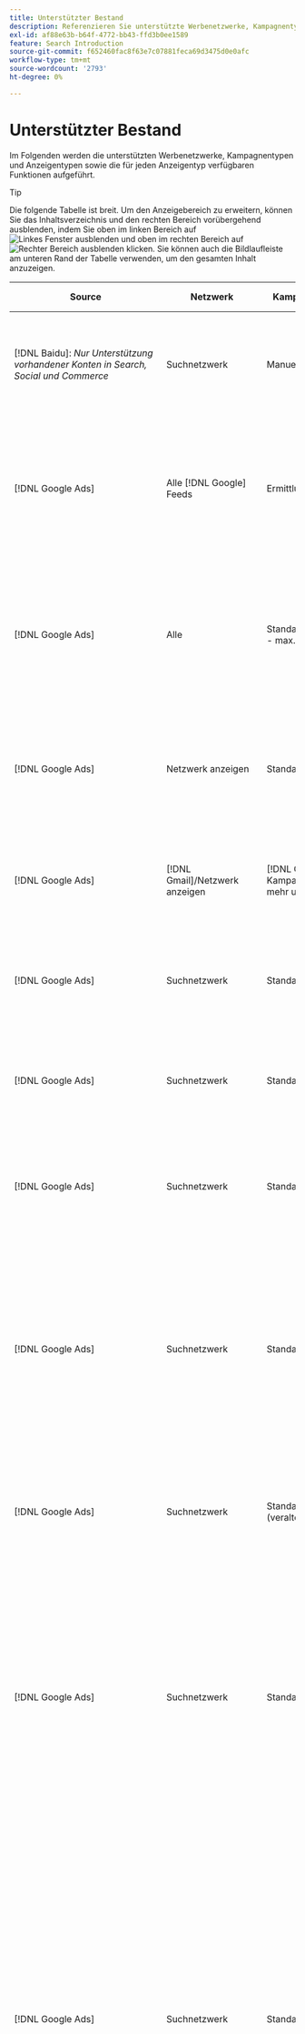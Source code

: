 ```yaml
---
title: Unterstützter Bestand
description: Referenzieren Sie unterstützte Werbenetzwerke, Kampagnentypen und Anzeigentypen.
exl-id: af88e63b-b64f-4772-bb43-ffd3b0ee1589
feature: Search Introduction
source-git-commit: f652460fac8f63e7c07881feca69d3475d0e0afc
workflow-type: tm+mt
source-wordcount: '2793'
ht-degree: 0%

---
```


# Unterstützter Bestand

Im Folgenden werden die unterstützten Werbenetzwerke, Kampagnentypen und Anzeigentypen sowie die für jeden Anzeigentyp verfügbaren Funktionen aufgeführt.

>[!TIP]
>
>Die folgende Tabelle ist breit. Um den Anzeigebereich zu erweitern, können Sie das Inhaltsverzeichnis und den rechten Bereich vorübergehend ausblenden, indem Sie oben im linken Bereich auf ![Linkes Fenster ausblenden](/help/dsp/assets/hide-left-pane.png "Linkes Fenster ausblenden") und oben im rechten Bereich auf ![Rechter Bereich ausblenden](/help/dsp/assets/hide-right-pane.png "Rechter Bereich ausblenden") klicken. Sie können auch die Bildlaufleiste am unteren Rand der Tabelle verwenden, um den gesamten Inhalt anzuzeigen.

| Source | Netzwerk | Kampagnentyp | Anzeigentyp | Synchronisieren und Anzeigen | Erstellen/Bearbeiten | track[^1] | Optimieren | Bericht[^2] | Adobe Analytics-Support[^3] |
|----|----|----|----|----|----|----|----|----|----|
| [!DNL Baidu]: *Nur Unterstützung vorhandener Konten in Search, Social und Commerce* | Suchnetzwerk | Manuell | Textwerbung | Automatische Synchronisation über API | Verwenden von [Kampagnenverwaltungsansichten](/help/search-social-commerce/campaign-management/campaigns/campaign-management-options.md) und [Bulksheets](/help/search-social-commerce/campaign-management/bulksheets/bulksheet-about.md) | Ja | Kampagnen mit manueller CPC-Angebotsstrategie nur | Daten auf Anzeigenebene | Analytics-Daten für Search, Social und Commerce<br><br>Daten auf Anzeigenebene von Search, Social und Commerce zu Analytics |
| [!DNL Google Ads] | Alle [!DNL Google] Feeds | Ermittlung | Erkennungs-Anzeige (Einzelbild-Anzeige)<br><br>Erkennen von Karussellanzeige (Karussellanzeige mit mehreren Bildern) | Automatische Synchronisation über API | — | Ja | In hybriden Portfolios werden nur <br><br>Gebote und Gebotsstrategieziele auf Kampagnenebene zusammen mit Kampagnenbudgets festgelegt, je nach Optimierungstyp. | Daten auf Anzeigenebene | Daten auf Anzeigenebene für Search, Social und Commerce [mithilfe des aktualisierten AMO-ID-Trackingcodes](/help/integrations/analytics/ids.md#amo-id-formats)[^4]<br><br>Daten auf Anzeigenebene von Search, Social und Commerce zu Analytics |
| [!DNL Google Ads] | Alle | Standardleistung - max. | Alle Anzeigentypen | Automatische Synchronisation über API | Erstellen/bearbeiten Sie die Kampagne und laden Sie Anzeigen-Assets innerhalb der Kampagneneinstellungen in [!UICONTROL Campaigns] > [!UICONTROL Campaigns]<br><br>Es sind nur die erforderlichen Einstellungen verfügbar. Für optionale Einstellungen und Auflistungsgruppen melden Sie sich beim [!DNL [!DNL Google Ads] Ads]-Editor an. | Ja | In hybriden Portfolios werden nur<br><br>Angebotsstrategieziele auf Kampagnenebene sowie Kampagnenbudgets festgelegt. | Daten auf Kampagnenebene<br><br>Daten für die Auflistung von Gruppen sind nicht verfügbar und das Werbenetzwerk stellt keine Daten auf Anzeigenebene bereit. | Analytics-Daten für Search-, Social- und Commerce-<br><br>Kampagnenebene von Search, Social und Commerce bis Analytics. Erfordert den aktualisierten [AMO ID-Trackingcode](/help/integrations/analytics/ids.md#amo-id-formats). |
| [!DNL Google Ads] | Netzwerk anzeigen | Standardanzeige | Bildanzeige | Automatische Synchronisation über API | URL und Status nur mit [Bulksheets](/help/search-social-commerce/campaign-management/bulksheets/bulksheet-about.md) bearbeiten | Ja, wenn Sie manuell Klick-Tracking-Tags zu Tracking-Vorlagen im Werbenetzwerk hinzufügen | — | Daten auf Anzeigenebene, aber keine Durchsichtsdaten | Analytics-Daten für Search, Social und Commerce<br><br>Daten auf Anzeigenebene von Search, Social und Commerce bis Analytics, jedoch keine Durchsichtsdaten |
| [!DNL Google Ads] | [!DNL Gmail]/Netzwerk anzeigen | [!DNL Gmail] Kampagnen (nicht mehr unterstützt) | [!DNL Gmail] Anzeige | Keine Synchronisierung | — | — | — | Nur ältere Daten auf Kampagnenebene | Alte Analytics-Daten für Search, Social und Commerce<br><br>Legacy-Daten auf Kampagnenebene von Search, Social und Commerce zu Analytics |
| [!DNL Google Ads] | Suchnetzwerk | Standardsuche | Schreibgeschützte Anzeige | Automatische Synchronisation über API | Verwenden von [Kampagnenverwaltungsansichten](/help/search-social-commerce/campaign-management/campaigns/campaign-management-options.md) | Ja, mithilfe des Suffixes und der Tracking-Vorlage auf Kontoebene oder durch manuelles Hinzufügen auf Anzeigenebene im [!DNL [!DNL Google Ads] Ads] Manager | — | Impressionen und Klicks auf Anzeigengruppenebene nur aus dem Anzeigennetzwerk; kein Umsatz | — |
| [!DNL Google Ads] | Suchnetzwerk | Standardsuche | \[Erweitert\] Dynamische Suchanzeige | Automatische Synchronisation über API | Verwenden von [Kampagnenverwaltungsansichten](/help/search-social-commerce/campaign-management/campaigns/campaign-management-options.md) und [Bulksheets](/help/search-social-commerce/campaign-management/bulksheets/bulksheet-about.md) | Ja | Ja<br><br>Für Anzeigengruppen, wenn die Kampagne eine Website-Domäne angibt, andernfalls für dynamische Suchziele. | Daten auf Kampagnen- und Anzeigengruppenebene<br><br>Das Anzeigennetzwerk stellt keine Daten auf Anzeigenebene bereit. | Analytics-Daten für Search, Social und Commerce<br><br>Kampagnen- und Anzeigengruppendaten von Search, Social und Commerce zu Analytics |
| [!DNL Google Ads] | Suchnetzwerk | Standardsuche | Erweiterte Textanzeige (im Juni 2022 nicht mehr unterstützt) | Automatische Synchronisation über API | Löschen Sie diese Option nur mit [Kampagnenverwaltungsansichten](/help/search-social-commerce/campaign-management/campaigns/campaign-management-options.md), [Bulksheets](/help/search-social-commerce/campaign-management/bulksheets/bulksheet-about.md) und [Lagerbestandsverwaltungsfeeds](/help/search-social-commerce/campaign-management/inventory-feeds/inventory-feeds-about.md) | Ja | — | Daten auf Anzeigenebene | Analytics-Daten für Search, Social und Commerce<br><br>Daten auf Anzeigenebene von Search, Social und Commerce zu Analytics |
| [!DNL Google Ads] | Suchnetzwerk | Standardsuche | Responsive Suchanzeige | Automatische Synchronisation über API | Verwenden von [Kampagnenverwaltungsansichten](/help/search-social-commerce/campaign-management/campaigns/campaign-management-options.md), [Bulksheets](/help/search-social-commerce/campaign-management/bulksheets/bulksheet-about.md) und [Lagerbestandsverwaltungsfeeds](/help/search-social-commerce/campaign-management/inventory-feeds/inventory-feeds-about.md) | Ja | Ja | Daten auf Anzeigenebene für alle verfügbaren Anzeigenelemente<br><br><b>Hinweis:</b> [!DNL [!DNL Google Ads] Anzeigen] liefert keine Daten außerhalb der nativen Editoren zu den Textkombinationen, die als Anzeigen angezeigt wurden. Weitere Informationen zur Berichterstellung für die einzelnen Textkombinationen finden Sie in der Dokumentation zu [[!DNL [!DNL Google Ads] Anzeigen]](https://support.google.com/google-ads/answer/7684791). | Analytics-Daten für Search, Social und Commerce<br><br>Daten auf Anzeigenebene von Search, Social und Commerce zu Analytics |
| [!DNL Google Ads] | Suchnetzwerk | Standardsuche (veraltet) | Textwerbung | Automatische Synchronisation über API | Statusänderungen an vorhandenen Anzeigen nur mit [Bulksheets](/help/search-social-commerce/campaign-management/bulksheets/bulksheet-about.md) | Ja | Ja | Daten auf Anzeigenebene | Analytics-Daten für Search, Social und Commerce<br><br>Daten auf Anzeigenebene von Search, Social und Commerce zu Analytics |
| [!DNL Google Ads] | Suchnetzwerk | Standardsuche | <i>Anzeigenerweiterung:</i><br><br>Sitelink (Konto-, Kampagnen- und Anzeigengruppenebene) | Automatische Synchronisation über API | Verwenden von [Kampagnenverwaltungsansichten](/help/search-social-commerce/campaign-management/campaigns/campaign-management-options.md) und [Bulksheets](/help/search-social-commerce/campaign-management/bulksheets/bulksheet-about.md) | —<br><br>Sitelinks verfügen über das Feld &quot;Tracking-Vorlage&quot;, doch ordnet Search, Social und Commerce Klicks und daraus resultierende Konversionen dem zugehörigen Suchbegriff und nicht dem individuellen Sitelink zu. | - Search, Social und Commerce optimieren den Sitelink nicht. Stattdessen wird der Suchbegriff optimiert, der mit der Anzeige verknüpft ist, in der der Sitelink enthalten ist. | —<br><br>Daten für den zugehörigen Suchbegriff sind verfügbar. In [!DNL Google Ads] können Sie Leistungsdaten auf Sitelink-Ebene auf der Registerkarte [!DNL Campaigns] > [!DNL Ad Extensions] sehen.<br><br>Um zu sehen, welche einzelnen Konversionen durch einen Klick auf einen Sitelink entstanden sind, generieren Sie einen [Transaktionsbericht](/help/search-social-commerce/reports/management/basic-advanced/transaction-report.md). Der Spaltenwert [!UICONTROL Link Type] für einen Sitelink ist <code>sl:&lt;Sitelink-Text></code>, z. B. sl:Siehe Aktuelle Angebote. | Daten für den zugehörigen Suchbegriff nur aus Search, Social &amp; Commerce in Analytics |
| [!DNL Google Ads] | Suchnetzwerk | Standardsuche | <i>Andere Anzeigenerweiterungen:</i><br><br>Callout-Erweiterung<br><br>Standorterweiterung<br><br>Phone-Erweiterung | Automatische Synchronisation über API | Verwalten Sie Anruf- und Telefonerweiterungen mithilfe von [Kampagnenverwaltungsansichten](/help/search-social-commerce/campaign-management/campaigns/campaign-management-options.md).<br><br>Positionserweiterungen sind nicht verfügbar. Ihre vorhandenen Standorterweiterungszuordnungen werden synchronisiert, können jedoch nur gelöscht werden. | —<br><br>Sitelinks verfügen über das Feld &quot;Tracking-Vorlage&quot;, doch ordnet Search, Social und Commerce Klicks und daraus resultierende Konversionen dem zugehörigen Suchbegriff und nicht dem individuellen Sitelink zu.<br><br>Die anderen Arten von Anzeigenerweiterungen haben keine URL, die verfolgt werden kann, und Search, Social und Commerce können ihnen keine Konversionsdaten zuordnen. | — | —<br><br>[!DNL Google Ads] ordnet die Klicks auf eine Anzeigenerweiterung dem Suchbegriff zu, der mit der Anzeige verknüpft ist, in der die Erweiterung enthalten ist.<br><br>In Search, Social und Commerce sind keine Kosten- oder Klickdaten auf Erweiterungsebene verfügbar. In [!DNL Google Ads] können Sie auf der Registerkarte [!DNL Campaigns] > [!DNL Ad Extensions] Kosten und Klickdaten auf Erweiterungsebene anzeigen.<br><br>Um zu sehen, welche einzelnen Konversionen durch einen Klick auf einen Sitelink entstanden sind, generieren Sie einen [Transaktionsbericht](/help/search-social-commerce/reports/management/basic-advanced/transaction-report.md). Die Spalte &quot;[!UICONTROL Link Type]&quot; für einen Sitelink ist <code>sl:&lt;Sitelink-Text></code>, z. B. sl:Siehe Aktuelle Angebote. | Daten für den zugehörigen Suchbegriff nur aus Search, Social &amp; Commerce in Analytics |
| [!DNL Google Ads] | Shopping-Netzwerk | Standardeinkäufe | Produkt-Shopping-Anzeige (kreativer Typ &quot;Produkt&quot;) | Automatische Synchronisation über API | Die Anzeigenkopie wird automatisch für Produktgruppen in der Anzeigengruppe generiert. Bearbeiten Sie den Anzeigenstatus nur mit [Bulksheets](/help/search-social-commerce/campaign-management/bulksheets/bulksheet-about.md) und [Inventarverwaltungs-Feeds](/help/search-social-commerce/campaign-management/inventory-feeds/inventory-feeds-about.md)<br><br>Sie können die übergeordneten Kampagnen, Anzeigengruppen und Produktgruppen erstellen und nur ihren Status bearbeiten. Verwenden Sie dazu die Optionen [Kampagnenverwaltungsansichten](/help/search-social-commerce/campaign-management/campaigns/campaign-management-options.md), [Bulksheets](/help/search-social-commerce/campaign-management/bulksheets/bulksheet-about.md) und [Lagerbestandsverwaltungs-Feeds](/help/search-social-commerce/campaign-management/inventory-feeds/inventory-feeds-about.md). | Ja, wenn Sie manuell Klick-Tracking-Tags zu Tracking-Vorlagen im Werbenetzwerk hinzufügen | Ja | Daten auf Kampagnen-, Anzeigengruppen- und Produktgruppenebene [!DNL Google Ads] liefert keine Leistungsdaten auf Anzeigenebene für Einkaufskampagnen. | Analytics-Daten für Search-, Social- und Commerce<br><br>Kampagnen-, Anzeigengruppen- und Produktgruppendaten von Search, Social und Commerce bis Analytics |
| [!DNL Google Ads] | [!DNL YouTube] | Video | Videoanzeige | Die Synchronisierung erfordert [Opt-in](/help/search-social-commerce/tools/sync-inventory.md); nur über API<br><br>Grundlegende Anzeigendetails, ohne Miniaturansichten | — | Ja, wenn Sie manuell Klick-Tracking-Tags zu Tracking-Vorlagen im Werbenetzwerk hinzufügen | Kampagnen mit der [!UICONTROL Maximize Conversions] -Angebotsstrategie nur in hybriden Portfolios<br><br>Das Hybridportfolio darf nur [!DNL YouTube] Kampagnen enthalten. | Daten auf Kampagnen- und Anzeigengruppenebene<br><br>Das Anzeigennetzwerk stellt keine Daten auf Anzeigenebene bereit. | Analytics-Daten für Search, Social und Commerce<br><br>Kampagnen- und Anzeigengruppendaten von Search, Social und Commerce zu Analytics |
| [!DNL Microsoft Advertising] | Alle | Standardleistung - max. | Alle Anzeigentypen | Automatische Synchronisation über API | Erstellen/bearbeiten Sie Kampagnen in [!UICONTROL Campaigns] > [!UICONTROL Campaigns]. | Ja | In hybriden Portfolios werden nur<br><br>Angebotsstrategieziele auf Kampagnenebene sowie Kampagnenbudgets festgelegt. | Daten auf Kampagnenebene<br><br>Das Werbenetzwerk stellt keine Daten auf Anzeigenebene bereit. | — |
| [!DNL Microsoft Advertising] | Zielgruppennetzwerk | Audience Campaign-Typen:<br><br>&quot;[!UICONTROL Audience (image)]&quot; und &quot;[!UICONTROL Audience] (Feed)&quot;) | Responsive Anzeige<br><br>Umfasst nur bildbasierte Anzeigen und Produkt-Feed-basierte Anzeigen für das Zielgruppennetzwerk | Automatische Synchronisation über API | Verwenden von [Kampagnenverwaltungsansichten](/help/search-social-commerce/campaign-management/campaigns/campaign-management-options.md) und [Bulksheets](/help/search-social-commerce/campaign-management/bulksheets/bulksheet-about.md) | Ja | Verbesserte CPC-Kampagnen (eCPC); Kampagnen mit der [!UICONTROL Maximize Conversions]-Angebotsstrategie in hybriden Portfolios | Daten auf Anzeigenebene | Analytics-Daten für Search, Social und Commerce<br><br>Daten auf Anzeigenebene von Search, Social und Commerce zu Analytics |
| [!DNL Microsoft Advertising] | Zielgruppennetzwerk | [!UICONTROL Audience Video] | Responsive Anzeige | Automatische Synchronisation über API | Sie können übergeordnete Kampagnen und Anzeigengruppen mit [Ansichten zur Kampagnenverwaltung](/help/search-social-commerce/campaign-management/campaigns/campaign-management-options.md) erstellen. | Ja | Ja für erweiterte CPC-Kampagnen (eCPC)<br><br>Nicht verfügbar für CPM-Kampagnen | Daten auf Anzeigenebene | Analytics-Daten für Search, Social und Commerce<br><br>Daten auf Anzeigenebene von Search, Social und Commerce zu Analytics |
| [!DNL Microsoft Advertising] | Zielgruppennetzwerk | [!UICONTROL Audience CTV Video] | Responsive Anzeige | Automatische Synchronisation über API | Sie können übergeordnete Kampagnen und Anzeigengruppen mit [Ansichten zur Kampagnenverwaltung](/help/search-social-commerce/campaign-management/campaigns/campaign-management-options.md) erstellen. | Ja | Ja für erweiterte CPC-Kampagnen (eCPC)<br><br>Nicht verfügbar für CPM-Kampagnen | Daten auf Anzeigenebene | Analytics-Daten für Search, Social und Commerce<br><br>Daten auf Anzeigenebene von Search, Social und Commerce zu Analytics |
| [!DNL Microsoft Advertising] | Zielgruppennetzwerk | Suche | Erweiterte Textanzeige mit aktiviertem &quot;[!DNL Prefer Audience Ad Format]&quot; | Automatische Synchronisation über API | Verwenden von [Kampagnenverwaltungsansichten](/help/search-social-commerce/campaign-management/campaigns/campaign-management-options.md)<br><br>Keine Unterstützung für Bildanzeigen-Erweiterungen | Ja | Ja | Daten auf Anzeigenebene | Analytics-Daten für Search, Social und Commerce<br><br>Daten auf Anzeigenebene von Search, Social und Commerce zu Analytics |
| [!DNL Microsoft Advertising] | Zielgruppen- und Suchnetzwerke | Shopping-Kampagnen für Marken:<br><br>Brand Shopping: Verwendet die Angebotsstrategie [!UICONTROL Manual CPC]<br><br>Markenwerbung: verwendet die Angebotsstrategie [!UICONTROL Cost per Sale] | Produktanzeigen | Automatische Synchronisation über API | Sie können die übergeordnete Kampagne, Anzeigengruppe und Produktgruppen mithilfe von [Ansichten zur Kampagnenverwaltung](/help/search-social-commerce/campaign-management/campaigns/campaign-management-options.md) erstellen. | Ja | Nein | Daten auf Produktgruppenebene | Analytics-Daten für Search, Social und Commerce<br><br>Daten auf Produktgruppenebene von Search, Social und Commerce bis Analytics |
| [!DNL Microsoft Advertising] | [!DNL Microsoft Store] | Store-Anzeige | Produktanzeigen | Automatische Synchronisation über API | Sie können die übergeordnete Kampagne, Anzeigengruppe und Produktgruppen mithilfe von [Ansichten zur Kampagnenverwaltung](/help/search-social-commerce/campaign-management/campaigns/campaign-management-options.md) erstellen. | Ja | Ja für [!UICONTROL Manual CPC] Kampagnen. <br><br> Nicht verfügbar für [!UICONTROL Manual CPA] Kampagnen. | Daten auf Produktgruppenebene | Analytics-Daten für Search, Social und Commerce<br><br>Daten auf Produktgruppenebene von Search, Social und Commerce bis Analytics |
| [!DNL Microsoft Advertising] | Suchnetzwerk | Suche | \[Erweitert\] Dynamische Suchanzeige | Automatische Synchronisation über API | Verwenden von [Kampagnenverwaltungsansichten](/help/search-social-commerce/campaign-management/campaigns/campaign-management-options.md) und [Bulksheets](/help/search-social-commerce/campaign-management/bulksheets/bulksheet-about.md) | Ja | Ja | Daten auf Anzeigenebene | Analytics-Daten für Search, Social und Commerce<br><br>Daten auf Anzeigenebene von Search, Social und Commerce zu Analytics |
| [!DNL Microsoft Advertising] | Suchnetzwerk | Suche | Erweiterte Textanzeige (im Februar 2023 nicht mehr unterstützt) | Automatische Synchronisation über API | Bearbeitungsstatus für vorhandene Anzeigen nur unter Verwendung von [Ansichten für die Kampagnenverwaltung](/help/search-social-commerce/campaign-management/campaigns/campaign-management-options.md), [Bulksheets](/help/search-social-commerce/campaign-management/bulksheets/bulksheet-about.md) und [Feeds für die Lagerbestandsverwaltung](/help/search-social-commerce/campaign-management/inventory-feeds/inventory-feeds-about.md) | Ja | Ja | Daten auf Anzeigenebene | Analytics-Daten für Search, Social und Commerce<br><br>Daten auf Anzeigenebene von Search, Social und Commerce zu Analytics |
| [!DNL Microsoft Advertising] | Suchnetzwerk | Suche | Multimedia-Anzeige | Automatische Synchronisation über API | Verwenden von [Kampagnenverwaltungsansichten](/help/search-social-commerce/campaign-management/campaigns/campaign-management-options.md). Bearbeiten Sie die Unterstützung auch für Status und URLs nur in [Bulksheets](/help/search-social-commerce/campaign-management/bulksheets/bulksheet-about.md) | Ja | Ja | Daten auf Anzeigenebene | Analytics-Daten für Search, Social und Commerce<br><br>Daten auf Anzeigenebene von Search, Social und Commerce zu Analytics |
| [!DNL Microsoft Advertising] | Suchnetzwerk | Suche | Responsive Suchanzeige | Automatische Synchronisation über API | Verwenden von [Kampagnenverwaltungsansichten](/help/search-social-commerce/campaign-management/campaigns/campaign-management-options.md), [Bulksheets](/help/search-social-commerce/campaign-management/bulksheets/bulksheet-about.md) und [Lagerbestandsverwaltungsfeeds](/help/search-social-commerce/campaign-management/inventory-feeds/inventory-feeds-about.md) | Ja | Ja | Daten auf Anzeigenebene | Analytics-Daten für Search, Social und Commerce<br><br>Daten auf Anzeigenebene von Search, Social und Commerce zu Analytics |
| [!DNL Microsoft Advertising] | Suchnetzwerk | Suche | Standardtextanzeige (2017 nicht mehr unterstützt) | Automatische Synchronisation über API | Nur mit [Kampagnenverwaltungsansichten](/help/search-social-commerce/campaign-management/campaigns/campaign-management-options.md) und [Bulksheets](/help/search-social-commerce/campaign-management/bulksheets/bulksheet-about.md) bearbeiten | Ja | Ja | Daten auf Anzeigenebene | Analytics-Daten für Search, Social und Commerce<br><br>Daten auf Anzeigenebene von Search, Social und Commerce zu Analytics |
| [!DNL Microsoft Advertising] | Suchnetzwerk | Standardsuche | <i>Anzeigenerweiterung:</i><br><br>Sitelink (Kampagnenebene) | Automatische Synchronisation über API | Verwenden von [Kampagnenverwaltungsansichten](/help/search-social-commerce/campaign-management/campaigns/campaign-management-options.md) und [Bulksheets](/help/search-social-commerce/campaign-management/bulksheets/bulksheet-about.md) | —<br><br>Sitelinks auf Kampagnenebene haben ein &quot;[!UICONTROL Tracking Template]&quot;-Feld, aber &quot;Suchen&quot;, &quot;Social&quot;und &quot;Commerce&quot;ordnet Klicks und daraus resultierende Konversionen dem zugehörigen Suchbegriff zu, nicht dem individuellen Sitelink. | —<br><br>Suche, Social und Commerce optimieren den Sitelink nicht. Stattdessen wird der Suchbegriff optimiert, der mit der Anzeige verknüpft ist, in der der Sitelink enthalten ist. | —<br><br>Daten für den zugehörigen Suchbegriff sind verfügbar. Verwenden Sie für Leistungsdaten auf Sitelink-Ebene den Anzeigeneditor [!DNL Microsoft Advertising] .<br><br>Um zu sehen, welche einzelnen Konversionen durch einen Klick auf einen Sitelink entstanden sind, generieren Sie einen [Transaktionsbericht](/help/search-social-commerce/reports/management/basic-advanced/transaction-report.md)bericht. Die Spalte &quot;[!UICONTROL Link Type]&quot; für einen Sitelink ist <code>sl:&lt;Sitelink-Text></code>, z. B. sl:Siehe Aktuelle Angebote. | Daten für den zugehörigen Suchbegriff nur aus Search, Social &amp; Commerce in Analytics |
| [!DNL Microsoft Advertising] | Shopping-Netzwerk | Standardeinkauf | Produktanzeigen | Automatische Synchronisation über API | Promotion-Zeilen werden nur mit [Kampagnenverwaltungsansichten](/help/search-social-commerce/campaign-management/campaigns/campaign-management-options.md) und [Bulksheets](/help/search-social-commerce/campaign-management/bulksheets/bulksheet-about.md); Anzeigen werden automatisch generiert. Sie können die übergeordnete Kampagne, Anzeigengruppe und Produktgruppen mithilfe von [Kampagnenverwaltungsansichten](/help/search-social-commerce/campaign-management/campaigns/campaign-management-options.md), [Bulksheets](/help/search-social-commerce/campaign-management/bulksheets/bulksheet-about.md) und [Lagerbestandsverwaltungsfeeds](/help/search-social-commerce/campaign-management/inventory-feeds/inventory-feeds-about.md) erstellen. | Ja, wenn Sie manuell Klick-Tracking-Tags zu Tracking-Vorlagen im Werbenetzwerk hinzufügen | Ja | Daten auf Anzeigenebene<br><br>Um festzustellen, welche individuellen Konversionen durch einen Klick auf eine Shopping-Anzeige entstanden sind, generieren Sie einen [Transaktionsbericht](/help/search-social-commerce/reports/management/basic-advanced/transaction-report.md). Die Spalte [!UICONTROL Link Type] für eine Produktliste lautet `pla:&lt;product ID&gt;`, z. B. pla:8525822. | Analytics-Daten für Search, Social und Commerce<br><br>Daten auf Anzeigenebene von Search, Social und Commerce zu Analytics |
| [!DNL Microsoft Advertising] | Shopping: Smart Shopping | Smart Shopping (Beta-Funktion in Search, Social und Commerce) | Produktanzeigen | Automatische Synchronisation über API standardmäßig, kann jedoch [abgemeldet](/help/search-social-commerce/tools/sync-inventory.md) werden | — | Ja, wenn Sie manuell Klick-Tracking-Tags zu Tracking-Vorlagen im Werbenetzwerk hinzufügen | Suchkampagnen mit den Angebotsstrategien [!UICONTROL Maximize Conversion Value] und [!UICONTROL tROAS] nur in hybriden Portfolios<br><br>Das Ziel darf nur [!DNL Adobe] -Metriken enthalten und Sie müssen das Hochladen von Search-, Social- und Commerce-Zielen in [!DNL Microsoft Advertising] aktivieren. | Daten auf Anzeigenebene<br><br>Um festzustellen, welche individuellen Konversionen durch einen Klick auf eine Shopping-Anzeige entstanden sind, generieren Sie einen [Transaktionsbericht](/help/search-social-commerce/reports/management/basic-advanced/transaction-report.md). Die Spalte [!UICONTROL Link Type] für eine Produktliste lautet `pla:&lt;product ID&gt;`, z. B. pla:8525822. | Analytics-Daten für Search, Social und Commerce<br><br>Daten auf Anzeigenebene von Search, Social und Commerce zu Analytics |
| [!DNL Naver] | Suchnetzwerk | Webseite | Textwerbung | —<br><br>Keine Synchronisierung, aber Sie können die Kontostruktur manuell replizieren und tägliche Traffic-Metriken für die Berichterstellungs- und Konversionszuordnung hochladen<br><br>Siehe &quot;[Implementieren [!DNL Naver] Nur-Tracking-Konten](/help/search-social-commerce/campaign-management/naver-tracking-only-account-implement.md)&quot;. | —<br><br>Sie können die Kontostruktur mithilfe von [Bulksheet-Vorlagen](/help/search-social-commerce/campaign-management/bulksheets/bulksheet-about.md) manuell replizieren/bearbeiten. | Ja, wenn Sie Klick-Tracking-Tags zu den Suchbegriffeinstellungen im Werbenetzwerk hinzufügen | —<br><br>Keine Gebote | Daten auf Anzeigenebene | Analytics-Daten für Search, Social und Commerce, aber nicht umgekehrt |
| [!DNL Pinterest] (Synchronisierungsunterstützung wurde 2022 beendet) | Suchnetzwerk | Traffic-Kampagnen nur mit Suchplatzierungen und Anzeigengruppen mit Keyword-Targeting | Förderbare Nadel | Bis zum 21. Juli 2022 ist keine Synchronisierung<br><br>Legacy-Kontoinformationen nur als schreibgeschützt verfügbar. | — | — | — | Bisherige Impressionen und Klicks auf Anzeigenebene nur aus Pinterest, jedoch ohne Umsatz, die bis zum 21. Juli 2022 synchronisiert wurden. | Analytics-Daten für Search, Social und Commerce, aber nicht umgekehrt |
| [!DNL Yahoo! Display Network] | Netzwerk anzeigen | Anzeige | Banneranzeige, responsive Bildanzeige | Automatische Synchronisierung über API, aber schreibgeschützt | — | Ja, wenn Sie manuell Klick-Tracking-Tags zu Tracking-Vorlagen im Werbenetzwerk hinzufügen | Kampagnen, bei denen nur [!UICONTROL Manual CPC] Angebotsstrategie verwendet wurde<br><br>Dasselbe Angebot wird auf alle Anzeigen einer Anzeigengruppe angewendet. | Daten auf Anzeigenebene | Analytics-Daten für Search, Social und Commerce<br><br>Daten auf Anzeigenebene von Search, Social und Commerce zu Analytics |
| [!DNL Yahoo! Display Network] | Suchnetzwerk | Suche | Textanzeige (lang und kurz) | Automatische Synchronisation über API | — | Ja, wenn Sie manuell Klick-Tracking-Tags zu Tracking-Vorlagen im Werbenetzwerk hinzufügen | Kampagnen mit manueller CPC-Angebotsstrategie<br><br>Dasselbe Angebot wird auf alle Anzeigen einer Anzeigengruppe angewendet. | Daten auf Anzeigenebene | Analytics-Daten für Search, Social und Commerce<br><br>Daten auf Anzeigenebene von Search, Social und Commerce zu Analytics |
| [!DNL Yahoo! Japan Ads] | Suchnetzwerk | Sponsored Search | Erweiterte Textanzeige<br><br>(Nur ältere Anzeigen; im September 2022 nicht mehr unterstützt statt responsiver Suche) | Automatische Synchronisation über API | Löschen Sie nur mit [Kampagnenverwaltungsansichten](/help/search-social-commerce/campaign-management/campaigns/campaign-management-options.md), [Bulksheets](/help/search-social-commerce/campaign-management/bulksheets/bulksheet-about.md) und [Lagerbestandsverwaltungs-Feeds](/help/search-social-commerce/campaign-management/inventory-feeds/inventory-feeds-about.md) | Ja | Kampagnen, die nur eine [!UICONTROL Manual CPC] -Angebotsstrategie aufweisen | Daten auf Anzeigenebene | Analytics-Daten für Search, Social und Commerce<br><br>Daten auf Anzeigenebene von Search, Social und Commerce zu Analytics |
| [!DNL Yahoo! Japan Ads] | Suchnetzwerk | Sponsored Search | Responsive Suchanzeige | Automatische Synchronisation über API | — | Ja, wenn Sie manuell Klick-Tracking-Tags innerhalb des Werbenetzwerks hinzufügen | Kampagnen, die nur eine [!UICONTROL Manual CPC] -Angebotsstrategie aufweisen | Daten auf Anzeigenebene | Analytics-Daten für Search, Social und Commerce<br><br>Daten auf Anzeigenebene von Search, Social und Commerce zu Analytics |
| [!DNL Yahoo! Japan Ads] | Suchnetzwerk | Sponsored Search | Standardtextanzeige (2017 nicht mehr unterstützt) | Automatische Synchronisation über API | Nur mit [Bulksheets](/help/search-social-commerce/campaign-management/bulksheets/bulksheet-about.md) löschen | Ja | Kampagnen, die nur eine [!UICONTROL Manual CPC] -Angebotsstrategie aufweisen | Daten auf Anzeigenebene | Analytics-Daten für Search, Social und Commerce<br><br>Daten auf Anzeigenebene von Search, Social und Commerce zu Analytics |
| [!DNL Yahoo Native] (Synchronisierungsunterstützung wurde 2022 beendet) | Natives Netzwerk | Nativ | Textwerbung | Bis zum 10. März 2022 ist keine Synchronisierung<br><br>Legacy-Kontoinformationen schreibgeschützt verfügbar. | — | — | — | —<br><br>Legacy-Daten auf Anzeigenebene, die bis zum 10. März 2022 synchronisiert wurden. | Analytics-Daten für Search, Social und Commerce, aber nicht umgekehrt |
| [!DNL Yandex] | Suchnetzwerk | Suche | Textwerbung | Automatische Synchronisation über API | Verwenden von [Kampagnenverwaltungsansichten](/help/search-social-commerce/campaign-management/campaigns/campaign-management-options.md), [Bulksheets](/help/search-social-commerce/campaign-management/bulksheets/bulksheet-about.md) und [Lagerbestandsverwaltungsfeeds](/help/search-social-commerce/campaign-management/inventory-feeds/inventory-feeds-about.md) | Ja | Kampagnen, die nur eine CPC-Angebotsstrategie aufweisen | Daten auf Anzeigenebene | Analytics-Daten für Search, Social und Commerce<br><br>Daten auf Anzeigenebene von Search, Social und Commerce zu Analytics |
| [!DNL Yandex] | Netzwerk anzeigen | Anzeige/Inhalt | Textwerbung | Automatische Synchronisation über API | Verwenden von [Kampagnenverwaltungsansichten](/help/search-social-commerce/campaign-management/campaigns/campaign-management-options.md), [Bulksheets](/help/search-social-commerce/campaign-management/bulksheets/bulksheet-about.md) und [Lagerbestandsverwaltungsfeeds](/help/search-social-commerce/campaign-management/inventory-feeds/inventory-feeds-about.md) | Ja | Kampagnen, die nur eine CPC-Angebotsstrategie aufweisen | Daten auf Anzeigenebene | Analytics-Daten für Search, Social und Commerce<br><br>Daten auf Anzeigenebene von Search, Social und Commerce zu Analytics |

[^1]: Wenn Sie für die meisten Anzeigennetzwerke und Kampagnentypen die Tracking-Einstellungen &quot;[!UICONTROL EF Redirect]&quot;und &quot;[!UICONTROL Auto Upload]&quot;für eine aktive Kampagne aktivieren (entweder auf Kampagnenebene festgelegt oder aus den Kontoeinstellungen übernommen), erstellt Search, Social und Commerce automatisch Tracking-URLs für die Anzeigengruppenkomponenten und lädt sie jedes Mal, wenn sie mit ihr synchronisiert werden, in das Anzeigennetzwerk hoch. Andernfalls müssen Sie Tracking-URLs generieren und zu den Einstellungen der Konto-, Kampagnen- oder Kampagnenkomponenten hinzufügen. Siehe &quot;[Wann und wie Klick-Tracking-URLs nach Anzeigennetzwerk und -objekt generiert werden](/help/search-social-commerce/tracking/click-tracking-ways-to-generate.md)&quot;.

[^2]: Siehe &quot;Geeignete Portfoliotypen nach Kampagnenangebotsstrategie&quot;im Optimierungshandbuch, das in Search, Social und Commerce verfügbar ist.

[^3]: Erfordert eine Integration mit Adobe Analytics. Siehe &quot;[Überblick über Analytics für Adobe Advertising](https://experienceleague.adobe.com/docs/advertising/integrations/analytics/overview.html)&quot;.

[^4]: [!DNL Analytics] Daten werden mit dem aktualisierten AMO-ID-Tracking-Parameter (beginnend mit `s_kwcid`) an Search, Social und Commerce gesendet, unabhängig vom AMO-ID-Format, das Sie normalerweise für das Konto verwenden. Wenn Sie normalerweise die ältere Version der AMO-ID verwenden, empfehlen wir für das beste Erlebnis ein Upgrade auf das neue AMO-ID-Format. Selbst wenn Ihre Klick-/Kostendaten und Umsatzdaten mit unterschiedlichen AMO-IDs verfolgt werden, werden beide Datensätze vollständig klassifiziert und in derselben Kampagne und demselben Konto aggregiert.
